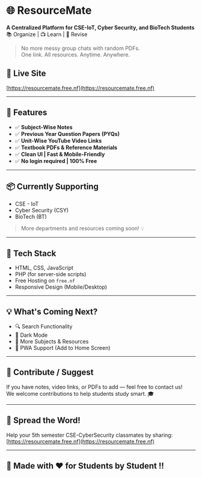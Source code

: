 # 🌐 ResourceMate

**A Centralized Platform for CSE-IoT, Cyber Security, and BioTech Students**  
📚 Organize | 📺 Learn | 📂 Revise

> No more messy group chats with random PDFs.  
> One link. All resources. Anytime. Anywhere.

## 🔗 Live Site
[https://resourcemate.free.nf](https://resourcemate.free.nf)

---

## 🚀 Features

- ✅ **Subject-Wise Notes**
- ✅ **Previous Year Question Papers (PYQs)**
- ✅ **Unit-Wise YouTube Video Links**
- ✅ **Textbook PDFs & Reference Materials**
- ✅ **Clean UI | Fast & Mobile-Friendly**
- ✅ **No login required | 100% Free**

---

## 📦 Currently Supporting

- CSE - IoT  
- Cyber Security (CSY)  
- BioTech (BT)

> More departments and resources coming soon! 💡

---

## 🔧 Tech Stack

- HTML, CSS, JavaScript  
- PHP (for server-side scripts)  
- Free Hosting on `free.nf`  
- Responsive Design (Mobile/Desktop)

---

## 💡 What's Coming Next?

- 🔍 Search Functionality  
- 🌙 Dark Mode  
- 🔗 More Subjects & Resources  
- 📱 PWA Support (Add to Home Screen)

---

## 🙌 Contribute / Suggest

If you have notes, video links, or PDFs to add — feel free to contact us!  
We welcome contributions to help students study smart. 🎓

---

## 📣 Spread the Word!

Help your 5th semester CSE-CyberSecurity classmates by sharing:  
[https://resourcemate.free.nf](https://resourcemate.free.nf)


---

## 📌 Made with ❤️ for Students by Student !!

